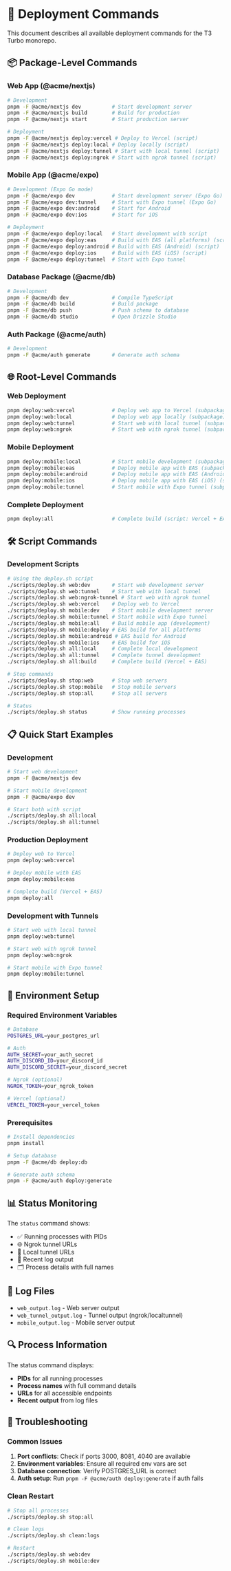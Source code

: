 # 🚀 Deployment Commands

This document describes all available deployment commands for the T3 Turbo monorepo.

## 📦 Package-Level Commands

### Web App (@acme/nextjs)
```bash
# Development
pnpm -F @acme/nextjs dev          # Start development server
pnpm -F @acme/nextjs build        # Build for production
pnpm -F @acme/nextjs start        # Start production server

# Deployment
pnpm -F @acme/nextjs deploy:vercel # Deploy to Vercel (script)
pnpm -F @acme/nextjs deploy:local # Deploy locally (script)
pnpm -F @acme/nextjs deploy:tunnel # Start with local tunnel (script)
pnpm -F @acme/nextjs deploy:ngrok # Start with ngrok tunnel (script)
```

### Mobile App (@acme/expo)
```bash
# Development (Expo Go mode)
pnpm -F @acme/expo dev            # Start development server (Expo Go)
pnpm -F @acme/expo dev:tunnel     # Start with Expo tunnel (Expo Go)
pnpm -F @acme/expo dev:android    # Start for Android
pnpm -F @acme/expo dev:ios        # Start for iOS

# Deployment
pnpm -F @acme/expo deploy:local   # Start development with script
pnpm -F @acme/expo deploy:eas     # Build with EAS (all platforms) (script)
pnpm -F @acme/expo deploy:android # Build with EAS (Android) (script)
pnpm -F @acme/expo deploy:ios     # Build with EAS (iOS) (script)
pnpm -F @acme/expo deploy:tunnel  # Start with Expo tunnel
```

### Database Package (@acme/db)
```bash
# Development
pnpm -F @acme/db dev              # Compile TypeScript
pnpm -F @acme/db build            # Build package
pnpm -F @acme/db push             # Push schema to database
pnpm -F @acme/db studio           # Open Drizzle Studio
```

### Auth Package (@acme/auth)
```bash
# Development
pnpm -F @acme/auth generate       # Generate auth schema
```

## 🌐 Root-Level Commands

### Web Deployment
```bash
pnpm deploy:web:vercel            # Deploy web app to Vercel (subpackage)
pnpm deploy:web:local             # Deploy web app locally (subpackage)
pnpm deploy:web:tunnel            # Start web with local tunnel (subpackage)
pnpm deploy:web:ngrok             # Start web with ngrok tunnel (subpackage)
```

### Mobile Deployment
```bash
pnpm deploy:mobile:local          # Start mobile development (subpackage)
pnpm deploy:mobile:eas            # Deploy mobile app with EAS (subpackage)
pnpm deploy:mobile:android        # Deploy mobile app with EAS (Android) (subpackage)
pnpm deploy:mobile:ios            # Deploy mobile app with EAS (iOS) (subpackage)
pnpm deploy:mobile:tunnel         # Start mobile with Expo tunnel (subpackage)
```



### Complete Deployment
```bash
pnpm deploy:all                   # Complete build (script: Vercel + EAS)
```

## 🛠️ Script Commands

### Development Scripts
```bash
# Using the deploy.sh script
./scripts/deploy.sh web:dev       # Start web development server
./scripts/deploy.sh web:tunnel    # Start web with local tunnel
./scripts/deploy.sh web:ngrok-tunnel # Start web with ngrok tunnel
./scripts/deploy.sh web:vercel    # Deploy web to Vercel
./scripts/deploy.sh mobile:dev    # Start mobile development server
./scripts/deploy.sh mobile:tunnel # Start mobile with Expo tunnel
./scripts/deploy.sh mobile:all    # Build mobile app (development)
./scripts/deploy.sh mobile:deploy # EAS build for all platforms
./scripts/deploy.sh mobile:android # EAS build for Android
./scripts/deploy.sh mobile:ios    # EAS build for iOS
./scripts/deploy.sh all:local     # Complete local development
./scripts/deploy.sh all:tunnel    # Complete tunnel development
./scripts/deploy.sh all:build     # Complete build (Vercel + EAS)

# Stop commands
./scripts/deploy.sh stop:web      # Stop web servers
./scripts/deploy.sh stop:mobile   # Stop mobile servers
./scripts/deploy.sh stop:all      # Stop all servers

# Status
./scripts/deploy.sh status        # Show running processes
```

## 📋 Quick Start Examples

### Development
```bash
# Start web development
pnpm -F @acme/nextjs dev

# Start mobile development
pnpm -F @acme/expo dev

# Start both with script
./scripts/deploy.sh all:local
./scripts/deploy.sh all:tunnel
```

### Production Deployment
```bash
# Deploy web to Vercel
pnpm deploy:web:vercel

# Deploy mobile with EAS
pnpm deploy:mobile:eas

# Complete build (Vercel + EAS)
pnpm deploy:all
```

### Development with Tunnels
```bash
# Start web with local tunnel
pnpm deploy:web:tunnel

# Start web with ngrok tunnel
pnpm deploy:web:ngrok

# Start mobile with Expo tunnel
pnpm deploy:mobile:tunnel
```



## 🔧 Environment Setup

### Required Environment Variables
```bash
# Database
POSTGRES_URL=your_postgres_url

# Auth
AUTH_SECRET=your_auth_secret
AUTH_DISCORD_ID=your_discord_id
AUTH_DISCORD_SECRET=your_discord_secret

# Ngrok (optional)
NGROK_TOKEN=your_ngrok_token

# Vercel (optional)
VERCEL_TOKEN=your_vercel_token
```

### Prerequisites
```bash
# Install dependencies
pnpm install

# Setup database
pnpm -F @acme/db deploy:db

# Generate auth schema
pnpm -F @acme/auth deploy:generate
```

## 📊 Status Monitoring

The `status` command shows:
- ✅ Running processes with PIDs
- 🌐 Ngrok tunnel URLs
- 🔗 Local tunnel URLs
- 📝 Recent log output
- 🗂️ Process details with full names

## 📁 Log Files

- `web_output.log` - Web server output
- `web_tunnel_output.log` - Tunnel output (ngrok/localtunnel)
- `mobile_output.log` - Mobile server output

## 🔍 Process Information

The status command displays:
- **PIDs** for all running processes
- **Process names** with full command details
- **URLs** for all accessible endpoints
- **Recent output** from log files

## 🚨 Troubleshooting

### Common Issues
1. **Port conflicts**: Check if ports 3000, 8081, 4040 are available
2. **Environment variables**: Ensure all required env vars are set
3. **Database connection**: Verify POSTGRES_URL is correct
4. **Auth setup**: Run `pnpm -F @acme/auth deploy:generate` if auth fails

### Clean Restart
```bash
# Stop all processes
./scripts/deploy.sh stop:all

# Clean logs
./scripts/deploy.sh clean:logs

# Restart
./scripts/deploy.sh web:dev
./scripts/deploy.sh mobile:dev
```